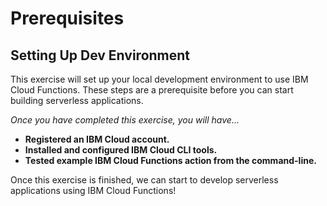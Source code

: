 # Prerequisites

## Setting Up Dev Environment

This exercise will set up your local development environment to use IBM Cloud Functions. These steps are a prerequisite before you can start building serverless applications.

_Once you have completed this exercise, you will have…_

* **Registered an IBM Cloud account.**
* **Installed and configured IBM Cloud CLI tools.**
* **Tested example IBM Cloud Functions action from the command-line.**

Once this exercise is finished, we can start to develop serverless applications using IBM Cloud Functions!

